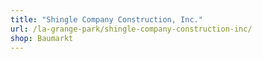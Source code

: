 ```yaml
---
title: "Shingle Company Construction, Inc."
url: /la-grange-park/shingle-company-construction-inc/
shop: Baumarkt
---
```

